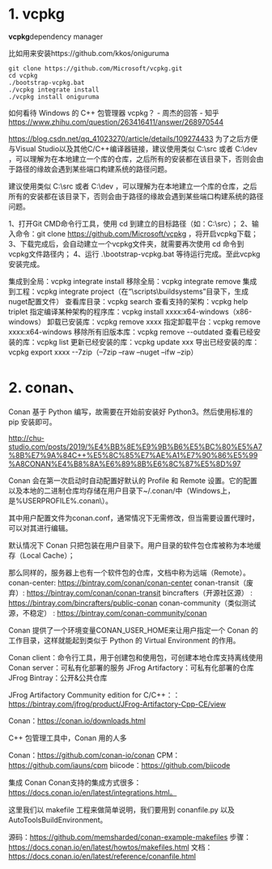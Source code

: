 
# 1. vcpkg


**vcpkg**dependency manager

比如用来安装https://github.com/kkos/oniguruma

```
git clone https://github.com/Microsoft/vcpkg.git
cd vcpkg
./bootstrap-vcpkg.bat
./vcpkg integrate install
./vcpkg install oniguruma
```





如何看待 Windows 的 C++ 包管理器 vcpkg？ - 周杰的回答 - 知乎
https://www.zhihu.com/question/263416411/answer/268970544



https://blog.csdn.net/qq_41023270/article/details/109274433
为了之后方便与Visual Studio以及其他C/C++编译器链接，建议使用类似 C:\src 或者 C:\dev ，可以理解为在本地建立一个库的仓库，之后所有的安装都在该目录下，否则会由于路径的缘故会遇到某些端口构建系统的路径问题。

建议使用类似 C:\src 或者 C:\dev ，可以理解为在本地建立一个库的仓库，之后所有的安装都在该目录下，否则会由于路径的缘故会遇到某些端口构建系统的路径问题。

1、打开Git CMD命令行工具，使用 cd 到建立的目标路径（如：C:\src）；
2、输入命令：git clone https://github.com/Microsoft/vcpkg ，将开启vcpkg下载；
3、下载完成后，会自动建立一个vcpkg文件夹，就需要再次使用 cd 命令到vcpkg文件路径内；
4、运行 .\bootstrap-vcpkg.bat 等待运行完成。至此vcpkg安装完成。



集成到全局：vcpkg integrate install
移除全局：vcpkg integrate remove
集成到工程：vcpkg integrate project（在“\scripts\buildsystems”目录下，生成nuget配置文件）
查看库目录：vcpkg search
查看支持的架构：vcpkg help triplet
指定编译某种架构的程序库：vcpkg install xxxx:x64-windows（x86-windows）
卸载已安装库：vcpkg remove xxxx
指定卸载平台：vcpkg remove xxxx:x64-windows
移除所有旧版本库：vcpkg remove --outdated
查看已经安装的库：vcpkg list
更新已经安装的库：vcpkg update xxx
导出已经安装的库：vcpkg export xxxx --7zip（–7zip –raw –nuget –ifw –zip）











# 2. conan、

Conan 基于 Python 编写，故需要在开始前安装好 Python3。然后使用标准的 pip 安装即可。

http://chu-studio.com/posts/2019/%E4%BB%8E%E9%9B%B6%E5%BC%80%E5%A7%8B%E7%9A%84C++%E5%8C%85%E7%AE%A1%E7%90%86%E5%99%A8CONAN%E4%B8%8A%E6%89%8B%E6%8C%87%E5%8D%97

Conan 会在第一次启动时自动配置好默认的 Profile 和 Remote 设置。它的配置以及本地的二进制仓库均存储在用户目录下~/.conan/中（Windows上，是%USERPROFILE%\.conan\）。

其中用户配置文件为conan.conf，通常情况下无需修改，但当需要设置代理时，可以对其进行编辑。


默认情况下 Conan 只把包装在用户目录下。用户目录的软件包仓库被称为本地缓存（Local Cache）；

那么同样的，服务器上也有一个软件包的仓库，文档中称为远端（Remote）。
conan-center: https://bintray.com/conan/conan-center
conan-transit（废弃）: https://bintray.com/conan/conan-transit
bincrafters（开源社区源） : https://bintray.com/bincrafters/public-conan
conan-community（类似测试源，不稳定） : https://bintray.com/conan-community/conan




Conan 提供了一个环境变量CONAN_USER_HOME来让用户指定一个 Conan 的工作目录，这样就能起到类似于 Python 的 Virtual Environment 的作用。


Conan client：命令行工具，用于创建包和使用包，可创建本地仓库支持离线使用
Conan server：可私有化部署的服务
JFrog Artifactory：可私有化部署的仓库
JFrog Bintray：公开&公共仓库



JFrog Artifactory Community edition for C/C++：：https://bintray.com/jfrog/product/JFrog-Artifactory-Cpp-CE/view

Conan：https://conan.io/downloads.html





C++ 包管理工具中，Conan 用的人多

Conan：https://github.com/conan-io/conan
CPM：https://github.com/iauns/cpm
biicode：https://github.com/biicode


集成 Conan
Conan支持的集成方式很多：https://docs.conan.io/en/latest/integrations.html。

这里我们以 makefile 工程来做简单说明，我们要用到 conanfile.py 以及 AutoToolsBuildEnvironment。

源码：https://github.com/memsharded/conan-example-makefiles
步骤：https://docs.conan.io/en/latest/howtos/makefiles.html
文档：https://docs.conan.io/en/latest/reference/conanfile.html



